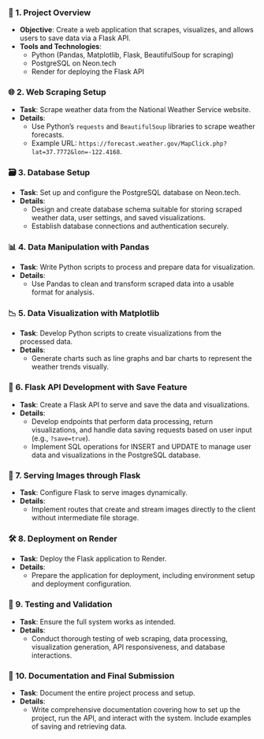 ### 🎯 1. Project Overview

- **Objective**: Create a web application that scrapes, visualizes, and allows users to save data via a Flask API.
- **Tools and Technologies**:
  - Python (Pandas, Matplotlib, Flask, BeautifulSoup for scraping)
  - PostgreSQL on Neon.tech
  - Render for deploying the Flask API

### 🌐 2. Web Scraping Setup

- **Task**: Scrape weather data from the National Weather Service website.
- **Details**:
  - Use Python’s `requests` and `BeautifulSoup` libraries to scrape weather forecasts.
  - Example URL: `https://forecast.weather.gov/MapClick.php?lat=37.7772&lon=-122.4168`.

### 🗃️ 3. Database Setup

- **Task**: Set up and configure the PostgreSQL database on Neon.tech.
- **Details**:
  - Design and create database schema suitable for storing scraped weather data, user settings, and saved visualizations.
  - Establish database connections and authentication securely.

### 📊 4. Data Manipulation with Pandas

- **Task**: Write Python scripts to process and prepare data for visualization.
- **Details**:
  - Use Pandas to clean and transform scraped data into a usable format for analysis.

### 📉 5. Data Visualization with Matplotlib

- **Task**: Develop Python scripts to create visualizations from the processed data.
- **Details**:
  - Generate charts such as line graphs and bar charts to represent the weather trends visually.

### 🚀 6. Flask API Development with Save Feature

- **Task**: Create a Flask API to serve and save the data and visualizations.
- **Details**:
  - Develop endpoints that perform data processing, return visualizations, and handle data saving requests based on user input (e.g., `?save=true`).
  - Implement SQL operations for INSERT and UPDATE to manage user data and visualizations in the PostgreSQL database.

### 🌌 7. Serving Images through Flask

- **Task**: Configure Flask to serve images dynamically.
- **Details**:
  - Implement routes that create and stream images directly to the client without intermediate file storage.

### 🛠️ 8. Deployment on Render

- **Task**: Deploy the Flask application to Render.
- **Details**:
  - Prepare the application for deployment, including environment setup and deployment configuration.

### 🧪 9. Testing and Validation

- **Task**: Ensure the full system works as intended.
- **Details**:
  - Conduct thorough testing of web scraping, data processing, visualization generation, API responsiveness, and database interactions.

### 📝 10. Documentation and Final Submission

- **Task**: Document the entire project process and setup.
- **Details**:
  - Write comprehensive documentation covering how to set up the project, run the API, and interact with the system. Include examples of saving and retrieving data.